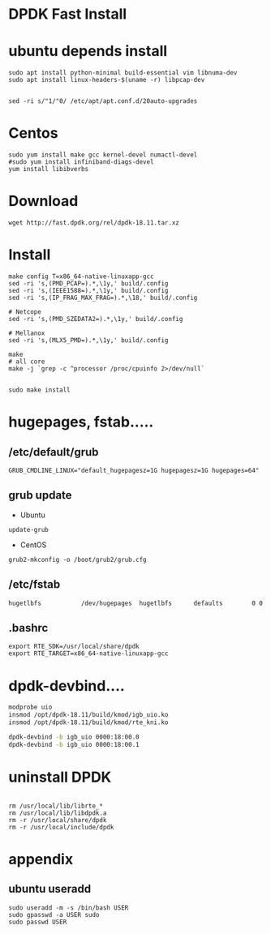 DPDK Fast Install
=================

# ubuntu depends install
```
sudo apt install python-minimal build-essential vim libnuma-dev
sudo apt install linux-headers-$(uname -r) libpcap-dev


sed -ri s/"1/"0/ /etc/apt/apt.conf.d/20auto-upgrades

```

# Centos
```
sudo yum install make gcc kernel-devel numactl-devel
#sudo yum install infiniband-diags-devel
yum install libibverbs
```

# Download
```
wget http://fast.dpdk.org/rel/dpdk-18.11.tar.xz
```

# Install
```
make config T=x86_64-native-linuxapp-gcc
sed -ri 's,(PMD_PCAP=).*,\1y,' build/.config
sed -ri 's,(IEEE1588=).*,\1y,' build/.config
sed -ri 's,(IP_FRAG_MAX_FRAG=).*,\18,' build/.config

# Netcope
sed -ri 's,(PMD_SZEDATA2=).*,\1y,' build/.config

# Mellanox
sed -ri 's,(MLX5_PMD=).*,\1y,' build/.config

make
# all core
make -j `grep -c ^processor /proc/cpuinfo 2>/dev/null`


sudo make install
```




# hugepages, fstab.....
## /etc/default/grub
```
GRUB_CMDLINE_LINUX="default_hugepagesz=1G hugepagesz=1G hugepages=64"
```

## grub update
- Ubuntu
```
update-grub
```

- CentOS
```
grub2-mkconfig -o /boot/grub2/grub.cfg
```


## /etc/fstab
```
hugetlbfs           /dev/hugepages  hugetlbfs      defaults        0 0
```

## .bashrc
```
export RTE_SDK=/usr/local/share/dpdk
export RTE_TARGET=x86_64-native-linuxapp-gcc
```

# dpdk-devbind....
```dpdk-init.sh
modprobe uio
insmod /opt/dpdk-18.11/build/kmod/igb_uio.ko
insmod /opt/dpdk-18.11/build/kmod/rte_kni.ko

dpdk-devbind -b igb_uio 0000:18:00.0
dpdk-devbind -b igb_uio 0000:18:00.1
```



# uninstall DPDK
```

rm /usr/local/lib/librte_*
rm /usr/local/lib/libdpdk.a
rm -r /usr/local/share/dpdk
rm -r /usr/local/include/dpdk
```





# appendix
## ubuntu useradd
```
sudo useradd -m -s /bin/bash USER
sudo gpasswd -a USER sudo
sudo passwd USER
```
